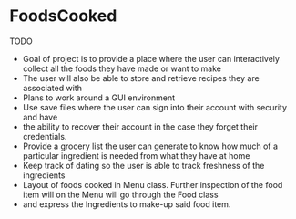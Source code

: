 # FoodsCooked

TODO

 * Goal of project is to provide a place where the user can interactively collect all the foods they have made or want to make
 * The user will also be able to store and retrieve recipes they are associated with
 * Plans to work around a GUI environment
 * Use save files where the user can sign into their account with security and have
 * the ability to recover their account in the case they forget their credentials.
 * Provide a grocery list the user can generate to know how much of a particular ingredient is needed from what they have at home
 * Keep track of dating so the user is able to track freshness of the ingredients
 * Layout of foods cooked in Menu class. Further inspection of the food item will on the Menu will go through the Food class
 * and express the Ingredients to make-up said food item.
